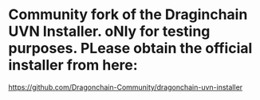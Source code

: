# Community fork of the Draginchain UVN Installer. oNly for testing purposes. PLease obtain the official installer from here:

https://github.com/Dragonchain-Community/dragonchain-uvn-installer